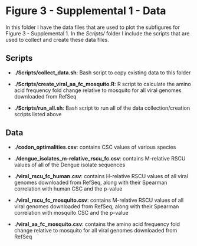 # Figure 3 - Supplemental 1 - Data

In this folder I have the data files that are used to plot the subfigures for
Figure 3 - Supplemental 1. In the *Scripts/* folder I include the scripts that are used to
collect and create these data files.

## Scripts

+ **./Scripts/collect_data.sh**: Bash script to copy existing data to this folder

+ **./Scripts/create_viral_aa_fc_mosquito.R**: R script to calculate the amino acid
frequency fold change relative to mosquito for all viral genomes downloaded
from RefSeq

+ **./Scripts/run_all.sh**: Bash script to run all of the data collection/creation
scripts listed above

## Data

+ **./codon_optimalities.csv**: contains CSC values of various species

+ **./dengue_isolates_m-relative_rscu_fc.csv**: contains M-relative RSCU values of all of the
Dengue isolate sequences

+ **./viral_rscu_fc_human.csv**: contains H-relative RSCU values of all viral genomes
downloaded from RefSeq, along with their Spearman correlation with human CSC and the p-value

+ **./viral_rscu_fc_mosquito.csv**: contains M-relative RSCU values of all viral genomes
downloaded from RefSeq, along with their Spearman correlation with mosquito CSC and the p-value

+ **./viral_aa_fc_mosquito.csv**: contains the amino acid frequency fold change relative to
mosquito for all viral genomes downloaded from RefSeq
